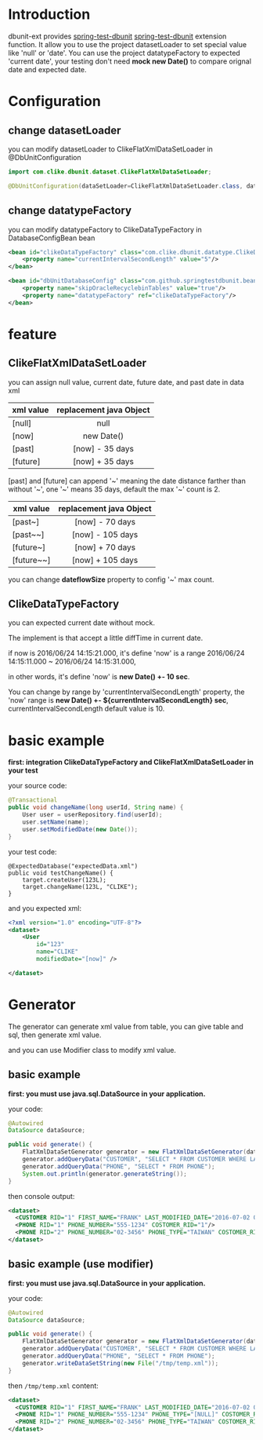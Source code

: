 # Introduction

dbunit-ext provides [spring-test-dbunit] [spring-test-dbunit] extension function. It allow you to use the project datasetLoader 
to set special value like 'null' or 'date'. You can use the project datatypeFactory to expected 'current date', 
your testing don't need **mock new Date()** to compare orignal date and expected date.

# Configuration

## change datasetLoader

you can modify datasetLoader to ClikeFlatXmlDataSetLoader in @DbUnitConfiguration

``` java
import com.clike.dbunit.dataset.ClikeFlatXmlDataSetLoader;

@DbUnitConfiguration(dataSetLoader=ClikeFlatXmlDataSetLoader.class, databaseConnection={"dataSource", "dataSource2"})
```

## change datatypeFactory

you can modify datatypeFactory to ClikeDataTypeFactory in DatabaseConfigBean bean

``` xml
<bean id="clikeDataTypeFactory" class="com.clike.dbunit.datatype.ClikeDataTypeFactory">
    <property name="currentIntervalSecondLength" value="5"/>
</bean>

<bean id="dbUnitDatabaseConfig" class="com.github.springtestdbunit.bean.DatabaseConfigBean">
    <property name="skipOracleRecyclebinTables" value="true"/>
    <property name="datatypeFactory" ref="clikeDataTypeFactory"/>
</bean>
```

# feature

## ClikeFlatXmlDataSetLoader

you can assign null value, current date, future date, and past date in data xml

| xml value       | replacement java Object|
| ----------------|:----------------------:|
| \[null\]        | null                   |
| \[now\]         | new Date\(\)           |
| \[past\]        | \[now\] - 35 days      |
| \[future\]      | \[now\] + 35 days      |

[past] and [future] can append '~' meaning the date distance farther than without '~',
one '~' means 35 days, default the max '~' count is 2.

| xml value     | replacement java Object|
| ------------- |:----------------------:|
| [past~]       | [now] - 70 days        |
| [past~~]      | [now] - 105 days       |
| [future~]     | [now] + 70 days        |
| [future~~]    | [now] + 105 days       |

you can change **dateflowSize** property to config '~' max count.

## ClikeDataTypeFactory
 
you can expected current date without mock.
 
The implement is that accept a little diffTime in current date.
 
if now is 2016/06/24 14:15:21.000, it's define 'now' is a range  2016/06/24 14:15:11.000 ~ 2016/06/24 14:15:31.000,

in other words, it's define 'now' is **new Date() +- 10 sec**.
 
You can change by range by 'currentIntervalSecondLength' property, the 'now' range is **new Date() +- ${currentIntervalSecondLength} sec**, currentIntervalSecondLength default value is 10. 

# basic example

**first: integration ClikeDataTypeFactory and ClikeFlatXmlDataSetLoader in your test**

your source code:

``` java
@Transactional
public void changeName(long userId, String name) {
    User user = userRepository.find(userId);
    user.setName(name);
    user.setModifiedDate(new Date());
}
```

your test code:

```
@ExpectedDatabase("expectedData.xml")
public void testChangeName() {
    target.createUser(123L);
    target.changeName(123L, "CLIKE");
}
```

and you expected xml:

``` xml
<?xml version="1.0" encoding="UTF-8"?>
<dataset>
	<User 
	    id="123"
	    name="CLIKE"
	    modifiedDate="[now]" />

</dataset>
```

# Generator

The generator can generate xml value from table, you can give table and sql, then generate xml value.

and you can use Modifier class to modify xml value.


## basic example

**first: you must use java.sql.DataSource in your application.**

your code:

``` java
@Autowired
DataSource dataSource;

public void generate() {
    FlatXmlDataSetGenerator generator = new FlatXmlDataSetGenerator(dataSource);
    generator.addQueryData("CUSTOMER", "SELECT * FROM CUSTOMER WHERE LAST_NAME = 'CLIKE'");
    generator.addQueryData("PHONE", "SELECT * FROM PHONE");
    System.out.println(generator.generateString());
}
```

then console output:

``` xml
<dataset>
  <CUSTOMER RID="1" FIRST_NAME="FRANK" LAST_MODIFIED_DATE="2016-07-02 01:22:06.158" LAST_NAME="CLIKE"/>
  <PHONE RID="1" PHONE_NUMBER="555-1234" COSTOMER_RID="1"/>
  <PHONE RID="2" PHONE_NUMBER="02-3456" PHONE_TYPE="TAIWAN" COSTOMER_RID="1"/>
</dataset>
```

## basic example (use modifier)

**first: you must use java.sql.DataSource in your application.**

your code:

``` java
@Autowired
DataSource dataSource;

public void generate() {
    FlatXmlDataSetGenerator generator = new FlatXmlDataSetGenerator(dataSource, new NullValueModifier("NULL"));
    generator.addQueryData("CUSTOMER", "SELECT * FROM CUSTOMER WHERE LAST_NAME = 'CLIKE'");
    generator.addQueryData("PHONE", "SELECT * FROM PHONE");
    generator.writeDataSetString(new File("/tmp/temp.xml"));
}
```

then `/tmp/temp.xml` content:

``` xml
<dataset>
  <CUSTOMER RID="1" FIRST_NAME="FRANK" LAST_MODIFIED_DATE="2016-07-02 01:22:06.158" LAST_NAME="CLIKE"/>
  <PHONE RID="1" PHONE_NUMBER="555-1234" PHONE_TYPE="[NULL]" COSTOMER_RID="1"/>
  <PHONE RID="2" PHONE_NUMBER="02-3456" PHONE_TYPE="TAIWAN" COSTOMER_RID="1"/>
</dataset>
```

[spring-test-dbunit]: https://github.com/springtestdbunit/spring-test-dbunit
